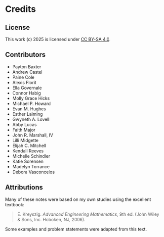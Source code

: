 # Credits

## License

This work (c) 2025 is licensed under
[CC BY-SA 4.0](https://creativecommons.org/licenses/by-sa/4.0/).

## Contributors

- Payton Baxter
- Andrew Castel
- Paine Cole
- Alexis Florit
- Ella Governale
- Connor Habig
- Molly Grace Hicks
- Michael P. Howard
- Evan M. Hughes
- Esther Laiming
- Gwyneth A. Lovell
- Abby Lucas
- Faith Major
- John R. Marshall, IV
- Lilli Midgette
- Elijah  C. Mitchell
- Kendall Reeves
- Michelle Schindler
- Katie Sorensen
- Madelyn Torrance
- Debora Vasconcelos

## Attributions

Many of these notes were based on my own studies using the excellent textbook:

> E. Kreyszig. *Advanced Engineering Mathematics*, 9th ed. (John Wiley \&
Sons, Inc. Hoboken, NJ, 2006).

Some examples and problem statements were adapted from this text.

